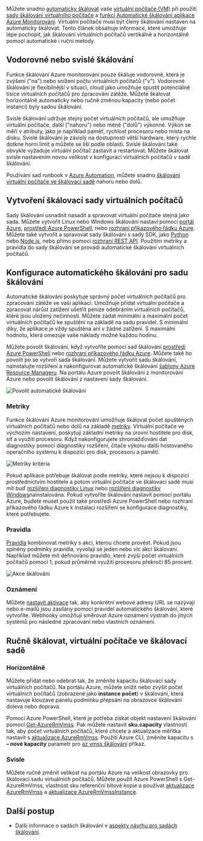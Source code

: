 Můžete snadno [automaticky škálovat](../articles/monitoring-and-diagnostics/insights-autoscale-best-practices.md) vaše [virtuální počítače (VM)](../articles/virtual-machines/windows/overview.md) při použití [sady škálování virtuálního počítače](../articles/virtual-machine-scale-sets/virtual-machine-scale-sets-overview.md) a [funkci Automatické škálování aplikace Azure Monitorování](../articles/monitoring-and-diagnostics/monitoring-overview-autoscale.md). Virtuální počítače musí být členy škálování nastaven na automaticky škálovat. Tento článek obsahuje informace, které umožňuje lépe pochopit, jak škálování virtuálních počítačů vertikálně a horizontálně pomocí automatické i ruční metody.

## <a name="horizontal-or-vertical-scaling"></a>Vodorovné nebo svislé škálování

Funkce škálování Azure monitorování pouze škáluje vodorovně, která je zvýšení ("na") nebo snížení počtu virtuálních počítačů ("v"). Vodorovné škálování je flexibilnější v situaci, cloud jako umožňuje spustit potenciálně tisíce virtuálních počítačů pro zpracování zátěže. Můžete škálovat horizontálně automaticky nebo ručně změnou kapacity (nebo počet instancí) byly sadou škálování. 

Svislé škálování udržuje stejný počet virtuálních počítačů, ale umožňuje virtuální počítače, další ("nahoru") nebo méně ("dolů") výkonné. Výkon se měří v atributy, jako je například paměť, rychlost procesoru nebo místa na disku. Svislé škálování je závislý na dostupnosti větší hardware, který rychle dotkne horní limit a můžete se liší podle oblasti. Svislé škálování také obvykle vyžaduje virtuální počítač zastavit a restartovat. Můžete škálovat svisle nastavením novou velikost v konfiguraci virtuálních počítačů v sadě škálování.

Používání sad runbook v [Azure Automation](../articles/automation/automation-intro.md), můžete snadno [škálování virtuální počítače ve škálovací sadě](../articles/virtual-machine-scale-sets/virtual-machine-scale-sets-vertical-scale-reprovision.md) nahoru nebo dolů.

## <a name="create-a-virtual-machine-scale-set"></a>Vytvoření škálovací sady virtuálních počítačů

Sady škálování usnadnit nasadit a spravovat virtuální počítače stejná jako sada. Můžete vytvořit Linux nebo Windows škálování nastaví pomocí [portál Azure](../articles/virtual-machine-scale-sets/virtual-machine-scale-sets-portal-create.md), [prostředí Azure PowerShell](../articles/virtual-machines/windows/tutorial-create-vmss.md), nebo [rozhraní příkazového řádku Azure](../articles/virtual-machines/linux/tutorial-create-vmss.md). Můžete také vytvořit a spravovat sady škálování s sady SDK, jako [Python](/develop/python) nebo [Node.js](/nodejs/azure), nebo přímo pomocí [rozhraní REST API](/rest/api/compute/virtualmachinescalesets). Použitím metriky a pravidla do sady škálování se provádí automatické škálování virtuálních počítačů.

## <a name="configure-autoscale-for-a-scale-set"></a>Konfigurace automatického škálování pro sadu škálování

Automatické škálování poskytuje správný počet virtuálních počítačů pro zpracování zátěže ve vaší aplikaci. Umožňuje přidat virtuální počítače a zpracovat nárůst zatížení ušetřit peníze odebráním virtuálních počítačů, které jsou uložený nečinnosti. Můžete zadat minimální a maximální počet virtuálních počítačů ke spuštění na základě na sadu pravidel. S minimální díky, že aplikace je vždy spuštěna ani v žádné zatížení. S maximální hodnotu, která omezuje vaše náklady možné každou hodinu.

Můžete povolit škálování, když vytvoříte pomocí sad škálování [prostředí Azure PowerShell](../articles/monitoring-and-diagnostics/insights-powershell-samples.md#create-and-manage-autoscale-settings) nebo [rozhraní příkazového řádku Azure](https://docs.microsoft.com/cli/azure/monitor/autoscale-settings). Můžete také ho povolit po se vytvoří sada škálování. Můžete vytvořit sadu škálování, nainstalujte rozšíření a nakonfigurovat automatické škálování [šablony Azure Resource Manageru](../articles/virtual-machine-scale-sets/virtual-machine-scale-sets-windows-autoscale.md). Na portálu Azure povolit škálování z monitorování Azure nebo povolit škálování z nastavení sady škálování.

![Povolit automatické škálování](./media/virtual-machines-autoscale/virtual-machines-autoscale-enable.png)
 
### <a name="metrics"></a>Metriky

Funkce škálování Azure monitorování umožňuje škálovat počet spuštěných virtuálních počítačů nebo dolů na základě [metriky](../articles/monitoring-and-diagnostics/insights-autoscale-common-metrics.md). Virtuální počítače ve výchozím nastavení, poskytují základní metriky na úrovni hostitele pro disk, síť a využití procesoru. Když nakonfigurujete shromažďování dat diagnostiky pomocí diagnostiky rozšíření, čítače výkonu další hostovaného operačního systému k dispozici pro disk, procesoru a paměti.

![Metriky kritéria](./media/virtual-machines-autoscale/virtual-machines-autoscale-criteria.png)

Pokud aplikace potřebuje škálovat podle metriky, které nejsou k dispozici prostřednictvím hostitele a potom virtuální počítače ve škálovací sadě musí mít buď [rozšíření diagnostiky Linux](../articles/virtual-machines/linux/diagnostic-extension.md) nebo [rozšíření diagnostiky Windows](../articles/virtual-machines/windows/ps-extensions-diagnostics.md)nainstalována. Pokud vytvoříte škálování nastavit pomocí portálu Azure, budete muset použít také prostředí Azure PowerShell nebo rozhraní příkazového řádku Azure k instalaci rozšíření se konfigurace diagnostiky, které potřebujete.
 
### <a name="rules"></a>Pravidla

[Pravidla](../articles/monitoring-and-diagnostics/monitoring-autoscale-scale-by-custom-metric.md) kombinovat metriky s akci, kterou chcete provést. Pokud jsou splněny podmínky pravidla, vyvolají se jeden nebo víc akcí škálování. Například můžete mít definováno pravidlo, které zvýší počet virtuálních počítačů pomocí 1, pokud průměrné využití procesoru překročí 85 procent.

![Akce škálování](./media/virtual-machines-autoscale/virtual-machines-autoscale-actions.png)
 
### <a name="notifications"></a>Oznámení

Můžete [nastavit aktivace](../articles/monitoring-and-diagnostics/insights-autoscale-to-webhook-email.md) tak, aby konkrétní webové adresy URL se nazývají nebo e-mailů jsou zasílány pomocí pravidel automatického škálování, které vytvoříte. Webhooky umožňují směrovat Azure oznámení výstrah do jiných systémů pro následné zpracování nebo vlastních oznámení.

## <a name="manually-scale-vms-in-a-scale-set"></a>Ručně škálovat, virtuální počítače ve škálovací sadě

### <a name="horizontal"></a>Horizontálně

Můžete přidat nebo odebrat tak, že změníte kapacitu škálovací sady virtuálních počítačů. Na portálu Azure, můžete snížit nebo zvýšit počet virtuálních počítačů (zobrazené jako **instance počet**) v škálování, která nastavuje klouzavé panelu podmínku přepsání na obrazovce škálování doleva nebo doprava.

Pomocí Azure PowerShell, které je potřeba získat objekt nastavení škálování pomocí [Get-AzureRmVmss](https://docs.microsoft.com/powershell/module/azurerm.compute/get-azurermvmss). Pak můžete nastavit **sku.capacity** vlastnosti tak, aby počet virtuálních počítačů, které chcete a aktualizace měřítka nastavit s [aktualizace AzureRmVmss](https://docs.microsoft.com/powershell/module/azurerm.compute/update-azurermvmss). Použití Azure CLI, změníte kapacitu s **– nové kapacity** parametr pro [az vmss škálování](https://docs.microsoft.com/cli/azure/vmss#az_vmss_scale) příkaz.

### <a name="vertical"></a>Svisle

Můžete ručně změnit velikost na portálu Azure na velikost obrazovky pro škálovací sadu virtuálních počítačů. Můžete použít Azure PowerShell s Get-AzureRmVmss, vlastnost sku referenční bitové kopie a používat [aktualizace AzureRmVmss](https://docs.microsoft.com/powershell/module/azurerm.compute/update-azurermvmss) a [aktualizace AzureRmVmssInstance](https://docs.microsoft.com/powershell/module/azurerm.compute/update-azurermvmssinstance).

## <a name="next-steps"></a>Další postup

- Další informace o sadách škálování v [aspekty návrhu pro sadách škálování](../articles/virtual-machine-scale-sets/virtual-machine-scale-sets-design-overview.md).

